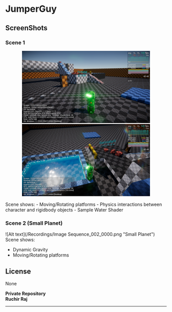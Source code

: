 # JumperGuy
## ScreenShots
### Scene 1
<p align="center">
  <img src="Recordings/Image Sequence_001_0000.png" width="400" title="hover text" alt="Playground Scene">
  <img src="Recordings/Image Sequence_004_0000.png" width="400" alt="Water Shader">
</p>
Scene shows:
- Moving/Rotating platforms
- Physics interactions between character and rigidbody objects
- Sample Water Shader

### Scene 2 (Small Planet)
![Alt text](/Recordings/Image Sequence_002_0000.png "Small Planet")
Scene shows:
- Dynamic Gravity
- Moving/Rotating platforms

## License
None

**Private Repository**  
**Ruchir Raj**
****
